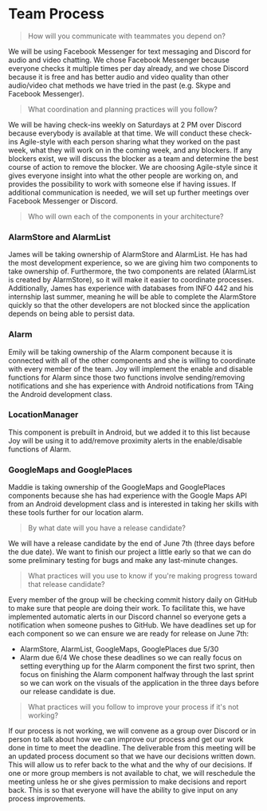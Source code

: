 # Team Process

> How will you communicate with teammates you depend on?

We will be using Facebook Messenger for text messaging and Discord for audio and video chatting. We chose Facebook Messenger because everyone checks it multiple times per day already, and we chose Discord because it is free and has better audio and video quality than other audio/video chat methods we have tried in the past (e.g. Skype and Facebook Messenger).

> What coordination and planning practices will you follow?

We will be having check-ins weekly on Saturdays at 2 PM over Discord because everybody is available at that time. We will conduct these check-ins Agile-style with each person sharing what they worked on the past week, what they will work on in the coming week, and any blockers. If any blockers exist, we will discuss the blocker as a team and determine the best course of action to remove the blocker. We are choosing Agile-style since it gives everyone insight into what the other people are working on, and provides the possibility to work with someone else if having issues. If additional communication is needed, we will set up further meetings over Facebook Messenger or Discord. 

> Who will own each of the components in your architecture?

### AlarmStore and AlarmList
James will be taking ownership of AlarmStore and AlarmList. He has had the most development experience, so we are giving him two components to take ownership of. Furthermore, the two components are related (AlarmList is created by AlarmStore), so it will make it easier to coordinate processes. Additionally, James has experience with databases from INFO 442 and his internship last summer, meaning he will be able to complete the AlarmStore quickly so that the other developers are not blocked since the application depends on being able to persist data. 

### Alarm
Emily will be taking ownership of the Alarm component because it is connected with all of the other components and she is willing to coordinate with every member of the team. Joy will implement the enable and disable functions for Alarm since those two functions involve sending/removing notifications and she has experience with Android notifications from TAing the Android development class.

### LocationManager
This component is prebuilt in Android, but we added it to this list because Joy will be using it to add/remove proximity alerts in the enable/disable functions of Alarm.

### GoogleMaps and GooglePlaces
Maddie is taking ownership of the GoogleMaps and GooglePlaces components because she has had experience with the Google Maps API from an Android development class and is interested in taking her skills with these tools further for our location alarm.

> By what date will you have a release candidate?

We will have a release candidate by the end of June 7th (three days before the due date). We want to finish our project a little early so that we can do some preliminary testing for bugs and make any last-minute changes. 

> What practices will you use to know if you're making progress toward that release candidate?

Every member of the group will be checking commit history daily on GitHub to make sure that people are doing their work. To facilitate this, we have implemented automatic alerts in our Discord channel so everyone gets a notification when someone pushes to GitHub. We have deadlines set up for each component so we can ensure we are ready for release on June 7th:
- AlarmStore, AlarmList, GoogleMaps, GooglePlaces due 5/30
- Alarm due 6/4
We chose these deadlines so we can really focus on setting everything up for the Alarm component the first two sprint, then focus on finishing the Alarm component halfway through the last sprint so we can work on the visuals of the application in the three days before our release candidate is due.

> What practices will you follow to improve your process if it's not working?

If our process is not working, we will convene as a group over Discord or in person to talk about how we can improve our process and get our work done in time to meet the deadline. The deliverable from this meeting will be an updated process document so that we have our decisions written down. This will allow us to refer back to the what and the why of our decisions. If one or more group members is not available to chat, we will reschedule the meeting unless he or she gives permission to make decisions and report back. This is so that everyone will have the ability to give input on any process improvements.

